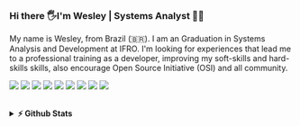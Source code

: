 ### Hi there 🖐I'm Wesley | Systems Analyst 👨‍💻
<!--
**wesleypavanello/wesleypavanello** is a ✨ _special_ ✨ repository because its `README.md` (this file) appears on your GitHub profile.

Here are some ideas to get you started:

- 🔭 I’m currently working on ...
- 🌱 I’m currently learning ...
- 👯 I’m looking to collaborate on ...
- 🤔 I’m looking for help with ...
- 💬 Ask me about ...
- 📫 How to reach me: ...
- 😄 Pronouns: ...
- ⚡ Fun fact: ...
-->
My name is Wesley, from Brazil (🇧🇷). I am an Graduation in Systems Analysis and Development at IFRO. I'm looking for experiences that lead me to a professional training as a developer, improving my soft-skills and hard-skills skills, also encourage Open Source Initiative (OSI) and all community.
<div>
  <img src="https://icongr.am/devicon/html5-original.svg?size=35&color=currentColor">
  <img src="https://icongr.am/devicon/css3-original.svg?size=35&color=currentColor">
  <img src="https://icongr.am/devicon/javascript-original.svg?size=35&color=currentColor"> 
  <img src="https://icongr.am/devicon/nodejs-original.svg?size=35&color=currentColor">
  <img src="https://icongr.am/devicon/react-original.svg?size=35&color=currentColor">
  <img src="https://icongr.am/devicon/java-original.svg?size=35&color=currentColor">
  <img src="https://icongr.am/devicon/linux-original.svg?size=35&color=currentColor">
  <img src="https://icongr.am/devicon/git-original.svg?size=35&color=currentColor">
  <img src="https://icongr.am/devicon/yarn-original.svg?size=35&color=currentColor">
</div>

##
<details>	
  <summary><b>⚡ Github Stats</b></summary>

  <br />
  <img height="180em" src="https://github-readme-stats.vercel.app/api/top-langs/?username=wesleypavanello&&hide=html&layout=compact&&hide_border=true&theme=github_dark&cache_seconds=1000" />
  <img height="180em" src="https://github-readme-stats.vercel.app/api?username=wesleypavanello&show_icons=true&theme=github_dark&&hide_border=true&layout=compact"/>
</details>
